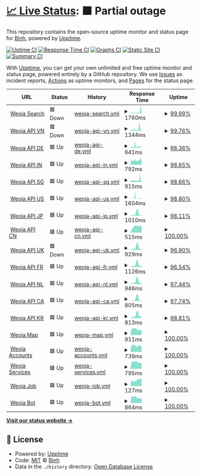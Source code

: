 # [📈 Live Status](https://status.weoja.dev): <!--live status--> **🟧 Partial outage**

This repository contains the open-source uptime monitor and status page for [Binh](ntbinh.me), powered by [Upptime](https://github.com/upptime/upptime).

[![Uptime CI](https://github.com/iBinh/weoja-status/workflows/Uptime%20CI/badge.svg)](https://github.com/iBinh/weoja-status/actions?query=workflow%3A%22Uptime+CI%22)
[![Response Time CI](https://github.com/iBinh/weoja-status/workflows/Response%20Time%20CI/badge.svg)](https://github.com/iBinh/weoja-status/actions?query=workflow%3A%22Response+Time+CI%22)
[![Graphs CI](https://github.com/iBinh/weoja-status/workflows/Graphs%20CI/badge.svg)](https://github.com/iBinh/weoja-status/actions?query=workflow%3A%22Graphs+CI%22)
[![Static Site CI](https://github.com/iBinh/weoja-status/workflows/Static%20Site%20CI/badge.svg)](https://github.com/iBinh/weoja-status/actions?query=workflow%3A%22Static+Site+CI%22)
[![Summary CI](https://github.com/iBinh/weoja-status/workflows/Summary%20CI/badge.svg)](https://github.com/iBinh/weoja-status/actions?query=workflow%3A%22Summary+CI%22)

With [Upptime](https://upptime.js.org), you can get your own unlimited and free uptime monitor and status page, powered entirely by a GitHub repository. We use [Issues](https://github.com/iBinh/weoja-status/issues) as incident reports, [Actions](https://github.com/iBinh/weoja-status/actions) as uptime monitors, and [Pages](https://status.weoja.dev) for the status page.

<!--start: status pages-->
<!-- This summary is generated by Upptime (https://github.com/upptime/upptime) -->
<!-- Do not edit this manually, your changes will be overwritten -->
<!-- prettier-ignore -->
| URL | Status | History | Response Time | Uptime |
| --- | ------ | ------- | ------------- | ------ |
| <img alt="" src="https://icons.duckduckgo.com/ip3/weoja.com.ico" height="13"> [Weoja Search](https://weoja.com) | 🟥 Down | [weoja-search.yml](https://github.com/Weoja/weoja-status/commits/HEAD/history/weoja-search.yml) | <details><summary><img alt="Response time graph" src="./graphs/weoja-search/response-time-week.png" height="20"> 1760ms</summary><br><a href="https://status.weoja.dev/history/weoja-search"><img alt="Response time 1917" src="https://img.shields.io/endpoint?url=https%3A%2F%2Fraw.githubusercontent.com%2FWeoja%2Fweoja-status%2FHEAD%2Fapi%2Fweoja-search%2Fresponse-time.json"></a><br><a href="https://status.weoja.dev/history/weoja-search"><img alt="24-hour response time 1056" src="https://img.shields.io/endpoint?url=https%3A%2F%2Fraw.githubusercontent.com%2FWeoja%2Fweoja-status%2FHEAD%2Fapi%2Fweoja-search%2Fresponse-time-day.json"></a><br><a href="https://status.weoja.dev/history/weoja-search"><img alt="7-day response time 1760" src="https://img.shields.io/endpoint?url=https%3A%2F%2Fraw.githubusercontent.com%2FWeoja%2Fweoja-status%2FHEAD%2Fapi%2Fweoja-search%2Fresponse-time-week.json"></a><br><a href="https://status.weoja.dev/history/weoja-search"><img alt="30-day response time 1911" src="https://img.shields.io/endpoint?url=https%3A%2F%2Fraw.githubusercontent.com%2FWeoja%2Fweoja-status%2FHEAD%2Fapi%2Fweoja-search%2Fresponse-time-month.json"></a><br><a href="https://status.weoja.dev/history/weoja-search"><img alt="1-year response time 1917" src="https://img.shields.io/endpoint?url=https%3A%2F%2Fraw.githubusercontent.com%2FWeoja%2Fweoja-status%2FHEAD%2Fapi%2Fweoja-search%2Fresponse-time-year.json"></a></details> | <details><summary><a href="https://status.weoja.dev/history/weoja-search">99.99%</a></summary><a href="https://status.weoja.dev/history/weoja-search"><img alt="All-time uptime 99.93%" src="https://img.shields.io/endpoint?url=https%3A%2F%2Fraw.githubusercontent.com%2FWeoja%2Fweoja-status%2FHEAD%2Fapi%2Fweoja-search%2Fuptime.json"></a><br><a href="https://status.weoja.dev/history/weoja-search"><img alt="24-hour uptime 99.93%" src="https://img.shields.io/endpoint?url=https%3A%2F%2Fraw.githubusercontent.com%2FWeoja%2Fweoja-status%2FHEAD%2Fapi%2Fweoja-search%2Fuptime-day.json"></a><br><a href="https://status.weoja.dev/history/weoja-search"><img alt="7-day uptime 99.99%" src="https://img.shields.io/endpoint?url=https%3A%2F%2Fraw.githubusercontent.com%2FWeoja%2Fweoja-status%2FHEAD%2Fapi%2Fweoja-search%2Fuptime-week.json"></a><br><a href="https://status.weoja.dev/history/weoja-search"><img alt="30-day uptime 100.00%" src="https://img.shields.io/endpoint?url=https%3A%2F%2Fraw.githubusercontent.com%2FWeoja%2Fweoja-status%2FHEAD%2Fapi%2Fweoja-search%2Fuptime-month.json"></a><br><a href="https://status.weoja.dev/history/weoja-search"><img alt="1-year uptime 99.93%" src="https://img.shields.io/endpoint?url=https%3A%2F%2Fraw.githubusercontent.com%2FWeoja%2Fweoja-status%2FHEAD%2Fapi%2Fweoja-search%2Fuptime-year.json"></a></details>
| <img alt="" src="https://icons.duckduckgo.com/ip3/api.weoja.com.ico" height="13"> [Weoja API VN](https://api.weoja.com/v1/health) | 🟥 Down | [weoja-api-vn.yml](https://github.com/Weoja/weoja-status/commits/HEAD/history/weoja-api-vn.yml) | <details><summary><img alt="Response time graph" src="./graphs/weoja-api-vn/response-time-week.png" height="20"> 1344ms</summary><br><a href="https://status.weoja.dev/history/weoja-api-vn"><img alt="Response time 978" src="https://img.shields.io/endpoint?url=https%3A%2F%2Fraw.githubusercontent.com%2FWeoja%2Fweoja-status%2FHEAD%2Fapi%2Fweoja-api-vn%2Fresponse-time.json"></a><br><a href="https://status.weoja.dev/history/weoja-api-vn"><img alt="24-hour response time 782" src="https://img.shields.io/endpoint?url=https%3A%2F%2Fraw.githubusercontent.com%2FWeoja%2Fweoja-status%2FHEAD%2Fapi%2Fweoja-api-vn%2Fresponse-time-day.json"></a><br><a href="https://status.weoja.dev/history/weoja-api-vn"><img alt="7-day response time 1344" src="https://img.shields.io/endpoint?url=https%3A%2F%2Fraw.githubusercontent.com%2FWeoja%2Fweoja-status%2FHEAD%2Fapi%2Fweoja-api-vn%2Fresponse-time-week.json"></a><br><a href="https://status.weoja.dev/history/weoja-api-vn"><img alt="30-day response time 1110" src="https://img.shields.io/endpoint?url=https%3A%2F%2Fraw.githubusercontent.com%2FWeoja%2Fweoja-status%2FHEAD%2Fapi%2Fweoja-api-vn%2Fresponse-time-month.json"></a><br><a href="https://status.weoja.dev/history/weoja-api-vn"><img alt="1-year response time 978" src="https://img.shields.io/endpoint?url=https%3A%2F%2Fraw.githubusercontent.com%2FWeoja%2Fweoja-status%2FHEAD%2Fapi%2Fweoja-api-vn%2Fresponse-time-year.json"></a></details> | <details><summary><a href="https://status.weoja.dev/history/weoja-api-vn">99.76%</a></summary><a href="https://status.weoja.dev/history/weoja-api-vn"><img alt="All-time uptime 99.91%" src="https://img.shields.io/endpoint?url=https%3A%2F%2Fraw.githubusercontent.com%2FWeoja%2Fweoja-status%2FHEAD%2Fapi%2Fweoja-api-vn%2Fuptime.json"></a><br><a href="https://status.weoja.dev/history/weoja-api-vn"><img alt="24-hour uptime 99.97%" src="https://img.shields.io/endpoint?url=https%3A%2F%2Fraw.githubusercontent.com%2FWeoja%2Fweoja-status%2FHEAD%2Fapi%2Fweoja-api-vn%2Fuptime-day.json"></a><br><a href="https://status.weoja.dev/history/weoja-api-vn"><img alt="7-day uptime 99.76%" src="https://img.shields.io/endpoint?url=https%3A%2F%2Fraw.githubusercontent.com%2FWeoja%2Fweoja-status%2FHEAD%2Fapi%2Fweoja-api-vn%2Fuptime-week.json"></a><br><a href="https://status.weoja.dev/history/weoja-api-vn"><img alt="30-day uptime 99.95%" src="https://img.shields.io/endpoint?url=https%3A%2F%2Fraw.githubusercontent.com%2FWeoja%2Fweoja-status%2FHEAD%2Fapi%2Fweoja-api-vn%2Fuptime-month.json"></a><br><a href="https://status.weoja.dev/history/weoja-api-vn"><img alt="1-year uptime 99.91%" src="https://img.shields.io/endpoint?url=https%3A%2F%2Fraw.githubusercontent.com%2FWeoja%2Fweoja-status%2FHEAD%2Fapi%2Fweoja-api-vn%2Fuptime-year.json"></a></details>
| <img alt="" src="https://icons.duckduckgo.com/ip3/api-de.weoja.com.ico" height="13"> [Weoja API DE](https://api-de.weoja.com/v1/health) | 🟩 Up | [weoja-api-de.yml](https://github.com/Weoja/weoja-status/commits/HEAD/history/weoja-api-de.yml) | <details><summary><img alt="Response time graph" src="./graphs/weoja-api-de/response-time-week.png" height="20"> 641ms</summary><br><a href="https://status.weoja.dev/history/weoja-api-de"><img alt="Response time 630" src="https://img.shields.io/endpoint?url=https%3A%2F%2Fraw.githubusercontent.com%2FWeoja%2Fweoja-status%2FHEAD%2Fapi%2Fweoja-api-de%2Fresponse-time.json"></a><br><a href="https://status.weoja.dev/history/weoja-api-de"><img alt="24-hour response time 539" src="https://img.shields.io/endpoint?url=https%3A%2F%2Fraw.githubusercontent.com%2FWeoja%2Fweoja-status%2FHEAD%2Fapi%2Fweoja-api-de%2Fresponse-time-day.json"></a><br><a href="https://status.weoja.dev/history/weoja-api-de"><img alt="7-day response time 641" src="https://img.shields.io/endpoint?url=https%3A%2F%2Fraw.githubusercontent.com%2FWeoja%2Fweoja-status%2FHEAD%2Fapi%2Fweoja-api-de%2Fresponse-time-week.json"></a><br><a href="https://status.weoja.dev/history/weoja-api-de"><img alt="30-day response time 476" src="https://img.shields.io/endpoint?url=https%3A%2F%2Fraw.githubusercontent.com%2FWeoja%2Fweoja-status%2FHEAD%2Fapi%2Fweoja-api-de%2Fresponse-time-month.json"></a><br><a href="https://status.weoja.dev/history/weoja-api-de"><img alt="1-year response time 630" src="https://img.shields.io/endpoint?url=https%3A%2F%2Fraw.githubusercontent.com%2FWeoja%2Fweoja-status%2FHEAD%2Fapi%2Fweoja-api-de%2Fresponse-time-year.json"></a></details> | <details><summary><a href="https://status.weoja.dev/history/weoja-api-de">98.36%</a></summary><a href="https://status.weoja.dev/history/weoja-api-de"><img alt="All-time uptime 99.71%" src="https://img.shields.io/endpoint?url=https%3A%2F%2Fraw.githubusercontent.com%2FWeoja%2Fweoja-status%2FHEAD%2Fapi%2Fweoja-api-de%2Fuptime.json"></a><br><a href="https://status.weoja.dev/history/weoja-api-de"><img alt="24-hour uptime 98.65%" src="https://img.shields.io/endpoint?url=https%3A%2F%2Fraw.githubusercontent.com%2FWeoja%2Fweoja-status%2FHEAD%2Fapi%2Fweoja-api-de%2Fuptime-day.json"></a><br><a href="https://status.weoja.dev/history/weoja-api-de"><img alt="7-day uptime 98.36%" src="https://img.shields.io/endpoint?url=https%3A%2F%2Fraw.githubusercontent.com%2FWeoja%2Fweoja-status%2FHEAD%2Fapi%2Fweoja-api-de%2Fuptime-week.json"></a><br><a href="https://status.weoja.dev/history/weoja-api-de"><img alt="30-day uptime 99.59%" src="https://img.shields.io/endpoint?url=https%3A%2F%2Fraw.githubusercontent.com%2FWeoja%2Fweoja-status%2FHEAD%2Fapi%2Fweoja-api-de%2Fuptime-month.json"></a><br><a href="https://status.weoja.dev/history/weoja-api-de"><img alt="1-year uptime 99.71%" src="https://img.shields.io/endpoint?url=https%3A%2F%2Fraw.githubusercontent.com%2FWeoja%2Fweoja-status%2FHEAD%2Fapi%2Fweoja-api-de%2Fuptime-year.json"></a></details>
| <img alt="" src="https://icons.duckduckgo.com/ip3/api-in.weoja.com.ico" height="13"> [Weoja API IN](https://api-in.weoja.com/v1/health) | 🟩 Up | [weoja-api-in.yml](https://github.com/Weoja/weoja-status/commits/HEAD/history/weoja-api-in.yml) | <details><summary><img alt="Response time graph" src="./graphs/weoja-api-in/response-time-week.png" height="20"> 792ms</summary><br><a href="https://status.weoja.dev/history/weoja-api-in"><img alt="Response time 960" src="https://img.shields.io/endpoint?url=https%3A%2F%2Fraw.githubusercontent.com%2FWeoja%2Fweoja-status%2FHEAD%2Fapi%2Fweoja-api-in%2Fresponse-time.json"></a><br><a href="https://status.weoja.dev/history/weoja-api-in"><img alt="24-hour response time 793" src="https://img.shields.io/endpoint?url=https%3A%2F%2Fraw.githubusercontent.com%2FWeoja%2Fweoja-status%2FHEAD%2Fapi%2Fweoja-api-in%2Fresponse-time-day.json"></a><br><a href="https://status.weoja.dev/history/weoja-api-in"><img alt="7-day response time 792" src="https://img.shields.io/endpoint?url=https%3A%2F%2Fraw.githubusercontent.com%2FWeoja%2Fweoja-status%2FHEAD%2Fapi%2Fweoja-api-in%2Fresponse-time-week.json"></a><br><a href="https://status.weoja.dev/history/weoja-api-in"><img alt="30-day response time 754" src="https://img.shields.io/endpoint?url=https%3A%2F%2Fraw.githubusercontent.com%2FWeoja%2Fweoja-status%2FHEAD%2Fapi%2Fweoja-api-in%2Fresponse-time-month.json"></a><br><a href="https://status.weoja.dev/history/weoja-api-in"><img alt="1-year response time 960" src="https://img.shields.io/endpoint?url=https%3A%2F%2Fraw.githubusercontent.com%2FWeoja%2Fweoja-status%2FHEAD%2Fapi%2Fweoja-api-in%2Fresponse-time-year.json"></a></details> | <details><summary><a href="https://status.weoja.dev/history/weoja-api-in">98.65%</a></summary><a href="https://status.weoja.dev/history/weoja-api-in"><img alt="All-time uptime 99.76%" src="https://img.shields.io/endpoint?url=https%3A%2F%2Fraw.githubusercontent.com%2FWeoja%2Fweoja-status%2FHEAD%2Fapi%2Fweoja-api-in%2Fuptime.json"></a><br><a href="https://status.weoja.dev/history/weoja-api-in"><img alt="24-hour uptime 100.00%" src="https://img.shields.io/endpoint?url=https%3A%2F%2Fraw.githubusercontent.com%2FWeoja%2Fweoja-status%2FHEAD%2Fapi%2Fweoja-api-in%2Fuptime-day.json"></a><br><a href="https://status.weoja.dev/history/weoja-api-in"><img alt="7-day uptime 98.65%" src="https://img.shields.io/endpoint?url=https%3A%2F%2Fraw.githubusercontent.com%2FWeoja%2Fweoja-status%2FHEAD%2Fapi%2Fweoja-api-in%2Fuptime-week.json"></a><br><a href="https://status.weoja.dev/history/weoja-api-in"><img alt="30-day uptime 99.69%" src="https://img.shields.io/endpoint?url=https%3A%2F%2Fraw.githubusercontent.com%2FWeoja%2Fweoja-status%2FHEAD%2Fapi%2Fweoja-api-in%2Fuptime-month.json"></a><br><a href="https://status.weoja.dev/history/weoja-api-in"><img alt="1-year uptime 99.76%" src="https://img.shields.io/endpoint?url=https%3A%2F%2Fraw.githubusercontent.com%2FWeoja%2Fweoja-status%2FHEAD%2Fapi%2Fweoja-api-in%2Fuptime-year.json"></a></details>
| <img alt="" src="https://icons.duckduckgo.com/ip3/api-sg.weoja.com.ico" height="13"> [Weoja API SG](https://api-sg.weoja.com/v1/health) | 🟩 Up | [weoja-api-sg.yml](https://github.com/Weoja/weoja-status/commits/HEAD/history/weoja-api-sg.yml) | <details><summary><img alt="Response time graph" src="./graphs/weoja-api-sg/response-time-week.png" height="20"> 915ms</summary><br><a href="https://status.weoja.dev/history/weoja-api-sg"><img alt="Response time 940" src="https://img.shields.io/endpoint?url=https%3A%2F%2Fraw.githubusercontent.com%2FWeoja%2Fweoja-status%2FHEAD%2Fapi%2Fweoja-api-sg%2Fresponse-time.json"></a><br><a href="https://status.weoja.dev/history/weoja-api-sg"><img alt="24-hour response time 548" src="https://img.shields.io/endpoint?url=https%3A%2F%2Fraw.githubusercontent.com%2FWeoja%2Fweoja-status%2FHEAD%2Fapi%2Fweoja-api-sg%2Fresponse-time-day.json"></a><br><a href="https://status.weoja.dev/history/weoja-api-sg"><img alt="7-day response time 915" src="https://img.shields.io/endpoint?url=https%3A%2F%2Fraw.githubusercontent.com%2FWeoja%2Fweoja-status%2FHEAD%2Fapi%2Fweoja-api-sg%2Fresponse-time-week.json"></a><br><a href="https://status.weoja.dev/history/weoja-api-sg"><img alt="30-day response time 759" src="https://img.shields.io/endpoint?url=https%3A%2F%2Fraw.githubusercontent.com%2FWeoja%2Fweoja-status%2FHEAD%2Fapi%2Fweoja-api-sg%2Fresponse-time-month.json"></a><br><a href="https://status.weoja.dev/history/weoja-api-sg"><img alt="1-year response time 940" src="https://img.shields.io/endpoint?url=https%3A%2F%2Fraw.githubusercontent.com%2FWeoja%2Fweoja-status%2FHEAD%2Fapi%2Fweoja-api-sg%2Fresponse-time-year.json"></a></details> | <details><summary><a href="https://status.weoja.dev/history/weoja-api-sg">98.66%</a></summary><a href="https://status.weoja.dev/history/weoja-api-sg"><img alt="All-time uptime 99.73%" src="https://img.shields.io/endpoint?url=https%3A%2F%2Fraw.githubusercontent.com%2FWeoja%2Fweoja-status%2FHEAD%2Fapi%2Fweoja-api-sg%2Fuptime.json"></a><br><a href="https://status.weoja.dev/history/weoja-api-sg"><img alt="24-hour uptime 100.00%" src="https://img.shields.io/endpoint?url=https%3A%2F%2Fraw.githubusercontent.com%2FWeoja%2Fweoja-status%2FHEAD%2Fapi%2Fweoja-api-sg%2Fuptime-day.json"></a><br><a href="https://status.weoja.dev/history/weoja-api-sg"><img alt="7-day uptime 98.66%" src="https://img.shields.io/endpoint?url=https%3A%2F%2Fraw.githubusercontent.com%2FWeoja%2Fweoja-status%2FHEAD%2Fapi%2Fweoja-api-sg%2Fuptime-week.json"></a><br><a href="https://status.weoja.dev/history/weoja-api-sg"><img alt="30-day uptime 99.69%" src="https://img.shields.io/endpoint?url=https%3A%2F%2Fraw.githubusercontent.com%2FWeoja%2Fweoja-status%2FHEAD%2Fapi%2Fweoja-api-sg%2Fuptime-month.json"></a><br><a href="https://status.weoja.dev/history/weoja-api-sg"><img alt="1-year uptime 99.73%" src="https://img.shields.io/endpoint?url=https%3A%2F%2Fraw.githubusercontent.com%2FWeoja%2Fweoja-status%2FHEAD%2Fapi%2Fweoja-api-sg%2Fuptime-year.json"></a></details>
| <img alt="" src="https://icons.duckduckgo.com/ip3/api-us.weoja.com.ico" height="13"> [Weoja API US](https://api-us.weoja.com/v1/health) | 🟩 Up | [weoja-api-us.yml](https://github.com/Weoja/weoja-status/commits/HEAD/history/weoja-api-us.yml) | <details><summary><img alt="Response time graph" src="./graphs/weoja-api-us/response-time-week.png" height="20"> 1604ms</summary><br><a href="https://status.weoja.dev/history/weoja-api-us"><img alt="Response time 418" src="https://img.shields.io/endpoint?url=https%3A%2F%2Fraw.githubusercontent.com%2FWeoja%2Fweoja-status%2FHEAD%2Fapi%2Fweoja-api-us%2Fresponse-time.json"></a><br><a href="https://status.weoja.dev/history/weoja-api-us"><img alt="24-hour response time 249" src="https://img.shields.io/endpoint?url=https%3A%2F%2Fraw.githubusercontent.com%2FWeoja%2Fweoja-status%2FHEAD%2Fapi%2Fweoja-api-us%2Fresponse-time-day.json"></a><br><a href="https://status.weoja.dev/history/weoja-api-us"><img alt="7-day response time 1604" src="https://img.shields.io/endpoint?url=https%3A%2F%2Fraw.githubusercontent.com%2FWeoja%2Fweoja-status%2FHEAD%2Fapi%2Fweoja-api-us%2Fresponse-time-week.json"></a><br><a href="https://status.weoja.dev/history/weoja-api-us"><img alt="30-day response time 624" src="https://img.shields.io/endpoint?url=https%3A%2F%2Fraw.githubusercontent.com%2FWeoja%2Fweoja-status%2FHEAD%2Fapi%2Fweoja-api-us%2Fresponse-time-month.json"></a><br><a href="https://status.weoja.dev/history/weoja-api-us"><img alt="1-year response time 418" src="https://img.shields.io/endpoint?url=https%3A%2F%2Fraw.githubusercontent.com%2FWeoja%2Fweoja-status%2FHEAD%2Fapi%2Fweoja-api-us%2Fresponse-time-year.json"></a></details> | <details><summary><a href="https://status.weoja.dev/history/weoja-api-us">98.80%</a></summary><a href="https://status.weoja.dev/history/weoja-api-us"><img alt="All-time uptime 98.96%" src="https://img.shields.io/endpoint?url=https%3A%2F%2Fraw.githubusercontent.com%2FWeoja%2Fweoja-status%2FHEAD%2Fapi%2Fweoja-api-us%2Fuptime.json"></a><br><a href="https://status.weoja.dev/history/weoja-api-us"><img alt="24-hour uptime 100.00%" src="https://img.shields.io/endpoint?url=https%3A%2F%2Fraw.githubusercontent.com%2FWeoja%2Fweoja-status%2FHEAD%2Fapi%2Fweoja-api-us%2Fuptime-day.json"></a><br><a href="https://status.weoja.dev/history/weoja-api-us"><img alt="7-day uptime 98.80%" src="https://img.shields.io/endpoint?url=https%3A%2F%2Fraw.githubusercontent.com%2FWeoja%2Fweoja-status%2FHEAD%2Fapi%2Fweoja-api-us%2Fuptime-week.json"></a><br><a href="https://status.weoja.dev/history/weoja-api-us"><img alt="30-day uptime 98.04%" src="https://img.shields.io/endpoint?url=https%3A%2F%2Fraw.githubusercontent.com%2FWeoja%2Fweoja-status%2FHEAD%2Fapi%2Fweoja-api-us%2Fuptime-month.json"></a><br><a href="https://status.weoja.dev/history/weoja-api-us"><img alt="1-year uptime 98.96%" src="https://img.shields.io/endpoint?url=https%3A%2F%2Fraw.githubusercontent.com%2FWeoja%2Fweoja-status%2FHEAD%2Fapi%2Fweoja-api-us%2Fuptime-year.json"></a></details>
| <img alt="" src="https://icons.duckduckgo.com/ip3/api-jp.weoja.com.ico" height="13"> [Weoja API JP](https://api-jp.weoja.com/v1/health) | 🟩 Up | [weoja-api-jp.yml](https://github.com/Weoja/weoja-status/commits/HEAD/history/weoja-api-jp.yml) | <details><summary><img alt="Response time graph" src="./graphs/weoja-api-jp/response-time-week.png" height="20"> 1010ms</summary><br><a href="https://status.weoja.dev/history/weoja-api-jp"><img alt="Response time 1010" src="https://img.shields.io/endpoint?url=https%3A%2F%2Fraw.githubusercontent.com%2FWeoja%2Fweoja-status%2FHEAD%2Fapi%2Fweoja-api-jp%2Fresponse-time.json"></a><br><a href="https://status.weoja.dev/history/weoja-api-jp"><img alt="24-hour response time 344" src="https://img.shields.io/endpoint?url=https%3A%2F%2Fraw.githubusercontent.com%2FWeoja%2Fweoja-status%2FHEAD%2Fapi%2Fweoja-api-jp%2Fresponse-time-day.json"></a><br><a href="https://status.weoja.dev/history/weoja-api-jp"><img alt="7-day response time 1010" src="https://img.shields.io/endpoint?url=https%3A%2F%2Fraw.githubusercontent.com%2FWeoja%2Fweoja-status%2FHEAD%2Fapi%2Fweoja-api-jp%2Fresponse-time-week.json"></a><br><a href="https://status.weoja.dev/history/weoja-api-jp"><img alt="30-day response time 1010" src="https://img.shields.io/endpoint?url=https%3A%2F%2Fraw.githubusercontent.com%2FWeoja%2Fweoja-status%2FHEAD%2Fapi%2Fweoja-api-jp%2Fresponse-time-month.json"></a><br><a href="https://status.weoja.dev/history/weoja-api-jp"><img alt="1-year response time 1010" src="https://img.shields.io/endpoint?url=https%3A%2F%2Fraw.githubusercontent.com%2FWeoja%2Fweoja-status%2FHEAD%2Fapi%2Fweoja-api-jp%2Fresponse-time-year.json"></a></details> | <details><summary><a href="https://status.weoja.dev/history/weoja-api-jp">98.11%</a></summary><a href="https://status.weoja.dev/history/weoja-api-jp"><img alt="All-time uptime 98.11%" src="https://img.shields.io/endpoint?url=https%3A%2F%2Fraw.githubusercontent.com%2FWeoja%2Fweoja-status%2FHEAD%2Fapi%2Fweoja-api-jp%2Fuptime.json"></a><br><a href="https://status.weoja.dev/history/weoja-api-jp"><img alt="24-hour uptime 100.00%" src="https://img.shields.io/endpoint?url=https%3A%2F%2Fraw.githubusercontent.com%2FWeoja%2Fweoja-status%2FHEAD%2Fapi%2Fweoja-api-jp%2Fuptime-day.json"></a><br><a href="https://status.weoja.dev/history/weoja-api-jp"><img alt="7-day uptime 98.11%" src="https://img.shields.io/endpoint?url=https%3A%2F%2Fraw.githubusercontent.com%2FWeoja%2Fweoja-status%2FHEAD%2Fapi%2Fweoja-api-jp%2Fuptime-week.json"></a><br><a href="https://status.weoja.dev/history/weoja-api-jp"><img alt="30-day uptime 98.11%" src="https://img.shields.io/endpoint?url=https%3A%2F%2Fraw.githubusercontent.com%2FWeoja%2Fweoja-status%2FHEAD%2Fapi%2Fweoja-api-jp%2Fuptime-month.json"></a><br><a href="https://status.weoja.dev/history/weoja-api-jp"><img alt="1-year uptime 98.11%" src="https://img.shields.io/endpoint?url=https%3A%2F%2Fraw.githubusercontent.com%2FWeoja%2Fweoja-status%2FHEAD%2Fapi%2Fweoja-api-jp%2Fuptime-year.json"></a></details>
| <img alt="" src="https://icons.duckduckgo.com/ip3/api-cn.weoja.com.ico" height="13"> [Weoja API CN](https://api-cn.weoja.com/v1/health) | 🟩 Up | [weoja-api-cn.yml](https://github.com/Weoja/weoja-status/commits/HEAD/history/weoja-api-cn.yml) | <details><summary><img alt="Response time graph" src="./graphs/weoja-api-cn/response-time-week.png" height="20"> 515ms</summary><br><a href="https://status.weoja.dev/history/weoja-api-cn"><img alt="Response time 515" src="https://img.shields.io/endpoint?url=https%3A%2F%2Fraw.githubusercontent.com%2FWeoja%2Fweoja-status%2FHEAD%2Fapi%2Fweoja-api-cn%2Fresponse-time.json"></a><br><a href="https://status.weoja.dev/history/weoja-api-cn"><img alt="24-hour response time 517" src="https://img.shields.io/endpoint?url=https%3A%2F%2Fraw.githubusercontent.com%2FWeoja%2Fweoja-status%2FHEAD%2Fapi%2Fweoja-api-cn%2Fresponse-time-day.json"></a><br><a href="https://status.weoja.dev/history/weoja-api-cn"><img alt="7-day response time 515" src="https://img.shields.io/endpoint?url=https%3A%2F%2Fraw.githubusercontent.com%2FWeoja%2Fweoja-status%2FHEAD%2Fapi%2Fweoja-api-cn%2Fresponse-time-week.json"></a><br><a href="https://status.weoja.dev/history/weoja-api-cn"><img alt="30-day response time 515" src="https://img.shields.io/endpoint?url=https%3A%2F%2Fraw.githubusercontent.com%2FWeoja%2Fweoja-status%2FHEAD%2Fapi%2Fweoja-api-cn%2Fresponse-time-month.json"></a><br><a href="https://status.weoja.dev/history/weoja-api-cn"><img alt="1-year response time 515" src="https://img.shields.io/endpoint?url=https%3A%2F%2Fraw.githubusercontent.com%2FWeoja%2Fweoja-status%2FHEAD%2Fapi%2Fweoja-api-cn%2Fresponse-time-year.json"></a></details> | <details><summary><a href="https://status.weoja.dev/history/weoja-api-cn">100.00%</a></summary><a href="https://status.weoja.dev/history/weoja-api-cn"><img alt="All-time uptime 100.00%" src="https://img.shields.io/endpoint?url=https%3A%2F%2Fraw.githubusercontent.com%2FWeoja%2Fweoja-status%2FHEAD%2Fapi%2Fweoja-api-cn%2Fuptime.json"></a><br><a href="https://status.weoja.dev/history/weoja-api-cn"><img alt="24-hour uptime 100.00%" src="https://img.shields.io/endpoint?url=https%3A%2F%2Fraw.githubusercontent.com%2FWeoja%2Fweoja-status%2FHEAD%2Fapi%2Fweoja-api-cn%2Fuptime-day.json"></a><br><a href="https://status.weoja.dev/history/weoja-api-cn"><img alt="7-day uptime 100.00%" src="https://img.shields.io/endpoint?url=https%3A%2F%2Fraw.githubusercontent.com%2FWeoja%2Fweoja-status%2FHEAD%2Fapi%2Fweoja-api-cn%2Fuptime-week.json"></a><br><a href="https://status.weoja.dev/history/weoja-api-cn"><img alt="30-day uptime 100.00%" src="https://img.shields.io/endpoint?url=https%3A%2F%2Fraw.githubusercontent.com%2FWeoja%2Fweoja-status%2FHEAD%2Fapi%2Fweoja-api-cn%2Fuptime-month.json"></a><br><a href="https://status.weoja.dev/history/weoja-api-cn"><img alt="1-year uptime 100.00%" src="https://img.shields.io/endpoint?url=https%3A%2F%2Fraw.githubusercontent.com%2FWeoja%2Fweoja-status%2FHEAD%2Fapi%2Fweoja-api-cn%2Fuptime-year.json"></a></details>
| <img alt="" src="https://icons.duckduckgo.com/ip3/api-uk.weoja.com.ico" height="13"> [Weoja API UK](https://api-uk.weoja.com/v1/health) | 🟥 Down | [weoja-api-uk.yml](https://github.com/Weoja/weoja-status/commits/HEAD/history/weoja-api-uk.yml) | <details><summary><img alt="Response time graph" src="./graphs/weoja-api-uk/response-time-week.png" height="20"> 929ms</summary><br><a href="https://status.weoja.dev/history/weoja-api-uk"><img alt="Response time 929" src="https://img.shields.io/endpoint?url=https%3A%2F%2Fraw.githubusercontent.com%2FWeoja%2Fweoja-status%2FHEAD%2Fapi%2Fweoja-api-uk%2Fresponse-time.json"></a><br><a href="https://status.weoja.dev/history/weoja-api-uk"><img alt="24-hour response time 442" src="https://img.shields.io/endpoint?url=https%3A%2F%2Fraw.githubusercontent.com%2FWeoja%2Fweoja-status%2FHEAD%2Fapi%2Fweoja-api-uk%2Fresponse-time-day.json"></a><br><a href="https://status.weoja.dev/history/weoja-api-uk"><img alt="7-day response time 929" src="https://img.shields.io/endpoint?url=https%3A%2F%2Fraw.githubusercontent.com%2FWeoja%2Fweoja-status%2FHEAD%2Fapi%2Fweoja-api-uk%2Fresponse-time-week.json"></a><br><a href="https://status.weoja.dev/history/weoja-api-uk"><img alt="30-day response time 929" src="https://img.shields.io/endpoint?url=https%3A%2F%2Fraw.githubusercontent.com%2FWeoja%2Fweoja-status%2FHEAD%2Fapi%2Fweoja-api-uk%2Fresponse-time-month.json"></a><br><a href="https://status.weoja.dev/history/weoja-api-uk"><img alt="1-year response time 929" src="https://img.shields.io/endpoint?url=https%3A%2F%2Fraw.githubusercontent.com%2FWeoja%2Fweoja-status%2FHEAD%2Fapi%2Fweoja-api-uk%2Fresponse-time-year.json"></a></details> | <details><summary><a href="https://status.weoja.dev/history/weoja-api-uk">96.90%</a></summary><a href="https://status.weoja.dev/history/weoja-api-uk"><img alt="All-time uptime 96.90%" src="https://img.shields.io/endpoint?url=https%3A%2F%2Fraw.githubusercontent.com%2FWeoja%2Fweoja-status%2FHEAD%2Fapi%2Fweoja-api-uk%2Fuptime.json"></a><br><a href="https://status.weoja.dev/history/weoja-api-uk"><img alt="24-hour uptime 97.62%" src="https://img.shields.io/endpoint?url=https%3A%2F%2Fraw.githubusercontent.com%2FWeoja%2Fweoja-status%2FHEAD%2Fapi%2Fweoja-api-uk%2Fuptime-day.json"></a><br><a href="https://status.weoja.dev/history/weoja-api-uk"><img alt="7-day uptime 96.90%" src="https://img.shields.io/endpoint?url=https%3A%2F%2Fraw.githubusercontent.com%2FWeoja%2Fweoja-status%2FHEAD%2Fapi%2Fweoja-api-uk%2Fuptime-week.json"></a><br><a href="https://status.weoja.dev/history/weoja-api-uk"><img alt="30-day uptime 96.90%" src="https://img.shields.io/endpoint?url=https%3A%2F%2Fraw.githubusercontent.com%2FWeoja%2Fweoja-status%2FHEAD%2Fapi%2Fweoja-api-uk%2Fuptime-month.json"></a><br><a href="https://status.weoja.dev/history/weoja-api-uk"><img alt="1-year uptime 96.90%" src="https://img.shields.io/endpoint?url=https%3A%2F%2Fraw.githubusercontent.com%2FWeoja%2Fweoja-status%2FHEAD%2Fapi%2Fweoja-api-uk%2Fuptime-year.json"></a></details>
| <img alt="" src="https://icons.duckduckgo.com/ip3/api-fr.weoja.com.ico" height="13"> [Weoja API FR](https://api-fr.weoja.com/v1/health) | 🟩 Up | [weoja-api-fr.yml](https://github.com/Weoja/weoja-status/commits/HEAD/history/weoja-api-fr.yml) | <details><summary><img alt="Response time graph" src="./graphs/weoja-api-fr/response-time-week.png" height="20"> 1126ms</summary><br><a href="https://status.weoja.dev/history/weoja-api-fr"><img alt="Response time 1126" src="https://img.shields.io/endpoint?url=https%3A%2F%2Fraw.githubusercontent.com%2FWeoja%2Fweoja-status%2FHEAD%2Fapi%2Fweoja-api-fr%2Fresponse-time.json"></a><br><a href="https://status.weoja.dev/history/weoja-api-fr"><img alt="24-hour response time 1014" src="https://img.shields.io/endpoint?url=https%3A%2F%2Fraw.githubusercontent.com%2FWeoja%2Fweoja-status%2FHEAD%2Fapi%2Fweoja-api-fr%2Fresponse-time-day.json"></a><br><a href="https://status.weoja.dev/history/weoja-api-fr"><img alt="7-day response time 1126" src="https://img.shields.io/endpoint?url=https%3A%2F%2Fraw.githubusercontent.com%2FWeoja%2Fweoja-status%2FHEAD%2Fapi%2Fweoja-api-fr%2Fresponse-time-week.json"></a><br><a href="https://status.weoja.dev/history/weoja-api-fr"><img alt="30-day response time 1126" src="https://img.shields.io/endpoint?url=https%3A%2F%2Fraw.githubusercontent.com%2FWeoja%2Fweoja-status%2FHEAD%2Fapi%2Fweoja-api-fr%2Fresponse-time-month.json"></a><br><a href="https://status.weoja.dev/history/weoja-api-fr"><img alt="1-year response time 1126" src="https://img.shields.io/endpoint?url=https%3A%2F%2Fraw.githubusercontent.com%2FWeoja%2Fweoja-status%2FHEAD%2Fapi%2Fweoja-api-fr%2Fresponse-time-year.json"></a></details> | <details><summary><a href="https://status.weoja.dev/history/weoja-api-fr">96.54%</a></summary><a href="https://status.weoja.dev/history/weoja-api-fr"><img alt="All-time uptime 96.54%" src="https://img.shields.io/endpoint?url=https%3A%2F%2Fraw.githubusercontent.com%2FWeoja%2Fweoja-status%2FHEAD%2Fapi%2Fweoja-api-fr%2Fuptime.json"></a><br><a href="https://status.weoja.dev/history/weoja-api-fr"><img alt="24-hour uptime 96.89%" src="https://img.shields.io/endpoint?url=https%3A%2F%2Fraw.githubusercontent.com%2FWeoja%2Fweoja-status%2FHEAD%2Fapi%2Fweoja-api-fr%2Fuptime-day.json"></a><br><a href="https://status.weoja.dev/history/weoja-api-fr"><img alt="7-day uptime 96.54%" src="https://img.shields.io/endpoint?url=https%3A%2F%2Fraw.githubusercontent.com%2FWeoja%2Fweoja-status%2FHEAD%2Fapi%2Fweoja-api-fr%2Fuptime-week.json"></a><br><a href="https://status.weoja.dev/history/weoja-api-fr"><img alt="30-day uptime 96.54%" src="https://img.shields.io/endpoint?url=https%3A%2F%2Fraw.githubusercontent.com%2FWeoja%2Fweoja-status%2FHEAD%2Fapi%2Fweoja-api-fr%2Fuptime-month.json"></a><br><a href="https://status.weoja.dev/history/weoja-api-fr"><img alt="1-year uptime 96.54%" src="https://img.shields.io/endpoint?url=https%3A%2F%2Fraw.githubusercontent.com%2FWeoja%2Fweoja-status%2FHEAD%2Fapi%2Fweoja-api-fr%2Fuptime-year.json"></a></details>
| <img alt="" src="https://icons.duckduckgo.com/ip3/api-nl.weoja.com.ico" height="13"> [Weoja API NL](https://api-nl.weoja.com/v1/health) | 🟩 Up | [weoja-api-nl.yml](https://github.com/Weoja/weoja-status/commits/HEAD/history/weoja-api-nl.yml) | <details><summary><img alt="Response time graph" src="./graphs/weoja-api-nl/response-time-week.png" height="20"> 946ms</summary><br><a href="https://status.weoja.dev/history/weoja-api-nl"><img alt="Response time 946" src="https://img.shields.io/endpoint?url=https%3A%2F%2Fraw.githubusercontent.com%2FWeoja%2Fweoja-status%2FHEAD%2Fapi%2Fweoja-api-nl%2Fresponse-time.json"></a><br><a href="https://status.weoja.dev/history/weoja-api-nl"><img alt="24-hour response time 464" src="https://img.shields.io/endpoint?url=https%3A%2F%2Fraw.githubusercontent.com%2FWeoja%2Fweoja-status%2FHEAD%2Fapi%2Fweoja-api-nl%2Fresponse-time-day.json"></a><br><a href="https://status.weoja.dev/history/weoja-api-nl"><img alt="7-day response time 946" src="https://img.shields.io/endpoint?url=https%3A%2F%2Fraw.githubusercontent.com%2FWeoja%2Fweoja-status%2FHEAD%2Fapi%2Fweoja-api-nl%2Fresponse-time-week.json"></a><br><a href="https://status.weoja.dev/history/weoja-api-nl"><img alt="30-day response time 946" src="https://img.shields.io/endpoint?url=https%3A%2F%2Fraw.githubusercontent.com%2FWeoja%2Fweoja-status%2FHEAD%2Fapi%2Fweoja-api-nl%2Fresponse-time-month.json"></a><br><a href="https://status.weoja.dev/history/weoja-api-nl"><img alt="1-year response time 946" src="https://img.shields.io/endpoint?url=https%3A%2F%2Fraw.githubusercontent.com%2FWeoja%2Fweoja-status%2FHEAD%2Fapi%2Fweoja-api-nl%2Fresponse-time-year.json"></a></details> | <details><summary><a href="https://status.weoja.dev/history/weoja-api-nl">97.44%</a></summary><a href="https://status.weoja.dev/history/weoja-api-nl"><img alt="All-time uptime 97.44%" src="https://img.shields.io/endpoint?url=https%3A%2F%2Fraw.githubusercontent.com%2FWeoja%2Fweoja-status%2FHEAD%2Fapi%2Fweoja-api-nl%2Fuptime.json"></a><br><a href="https://status.weoja.dev/history/weoja-api-nl"><img alt="24-hour uptime 98.65%" src="https://img.shields.io/endpoint?url=https%3A%2F%2Fraw.githubusercontent.com%2FWeoja%2Fweoja-status%2FHEAD%2Fapi%2Fweoja-api-nl%2Fuptime-day.json"></a><br><a href="https://status.weoja.dev/history/weoja-api-nl"><img alt="7-day uptime 97.44%" src="https://img.shields.io/endpoint?url=https%3A%2F%2Fraw.githubusercontent.com%2FWeoja%2Fweoja-status%2FHEAD%2Fapi%2Fweoja-api-nl%2Fuptime-week.json"></a><br><a href="https://status.weoja.dev/history/weoja-api-nl"><img alt="30-day uptime 97.44%" src="https://img.shields.io/endpoint?url=https%3A%2F%2Fraw.githubusercontent.com%2FWeoja%2Fweoja-status%2FHEAD%2Fapi%2Fweoja-api-nl%2Fuptime-month.json"></a><br><a href="https://status.weoja.dev/history/weoja-api-nl"><img alt="1-year uptime 97.44%" src="https://img.shields.io/endpoint?url=https%3A%2F%2Fraw.githubusercontent.com%2FWeoja%2Fweoja-status%2FHEAD%2Fapi%2Fweoja-api-nl%2Fuptime-year.json"></a></details>
| <img alt="" src="https://icons.duckduckgo.com/ip3/api-ca.weoja.com.ico" height="13"> [Weoja API CA](https://api-ca.weoja.com/v1/health) | 🟩 Up | [weoja-api-ca.yml](https://github.com/Weoja/weoja-status/commits/HEAD/history/weoja-api-ca.yml) | <details><summary><img alt="Response time graph" src="./graphs/weoja-api-ca/response-time-week.png" height="20"> 805ms</summary><br><a href="https://status.weoja.dev/history/weoja-api-ca"><img alt="Response time 805" src="https://img.shields.io/endpoint?url=https%3A%2F%2Fraw.githubusercontent.com%2FWeoja%2Fweoja-status%2FHEAD%2Fapi%2Fweoja-api-ca%2Fresponse-time.json"></a><br><a href="https://status.weoja.dev/history/weoja-api-ca"><img alt="24-hour response time 691" src="https://img.shields.io/endpoint?url=https%3A%2F%2Fraw.githubusercontent.com%2FWeoja%2Fweoja-status%2FHEAD%2Fapi%2Fweoja-api-ca%2Fresponse-time-day.json"></a><br><a href="https://status.weoja.dev/history/weoja-api-ca"><img alt="7-day response time 805" src="https://img.shields.io/endpoint?url=https%3A%2F%2Fraw.githubusercontent.com%2FWeoja%2Fweoja-status%2FHEAD%2Fapi%2Fweoja-api-ca%2Fresponse-time-week.json"></a><br><a href="https://status.weoja.dev/history/weoja-api-ca"><img alt="30-day response time 805" src="https://img.shields.io/endpoint?url=https%3A%2F%2Fraw.githubusercontent.com%2FWeoja%2Fweoja-status%2FHEAD%2Fapi%2Fweoja-api-ca%2Fresponse-time-month.json"></a><br><a href="https://status.weoja.dev/history/weoja-api-ca"><img alt="1-year response time 805" src="https://img.shields.io/endpoint?url=https%3A%2F%2Fraw.githubusercontent.com%2FWeoja%2Fweoja-status%2FHEAD%2Fapi%2Fweoja-api-ca%2Fresponse-time-year.json"></a></details> | <details><summary><a href="https://status.weoja.dev/history/weoja-api-ca">97.74%</a></summary><a href="https://status.weoja.dev/history/weoja-api-ca"><img alt="All-time uptime 97.74%" src="https://img.shields.io/endpoint?url=https%3A%2F%2Fraw.githubusercontent.com%2FWeoja%2Fweoja-status%2FHEAD%2Fapi%2Fweoja-api-ca%2Fuptime.json"></a><br><a href="https://status.weoja.dev/history/weoja-api-ca"><img alt="24-hour uptime 99.24%" src="https://img.shields.io/endpoint?url=https%3A%2F%2Fraw.githubusercontent.com%2FWeoja%2Fweoja-status%2FHEAD%2Fapi%2Fweoja-api-ca%2Fuptime-day.json"></a><br><a href="https://status.weoja.dev/history/weoja-api-ca"><img alt="7-day uptime 97.74%" src="https://img.shields.io/endpoint?url=https%3A%2F%2Fraw.githubusercontent.com%2FWeoja%2Fweoja-status%2FHEAD%2Fapi%2Fweoja-api-ca%2Fuptime-week.json"></a><br><a href="https://status.weoja.dev/history/weoja-api-ca"><img alt="30-day uptime 97.74%" src="https://img.shields.io/endpoint?url=https%3A%2F%2Fraw.githubusercontent.com%2FWeoja%2Fweoja-status%2FHEAD%2Fapi%2Fweoja-api-ca%2Fuptime-month.json"></a><br><a href="https://status.weoja.dev/history/weoja-api-ca"><img alt="1-year uptime 97.74%" src="https://img.shields.io/endpoint?url=https%3A%2F%2Fraw.githubusercontent.com%2FWeoja%2Fweoja-status%2FHEAD%2Fapi%2Fweoja-api-ca%2Fuptime-year.json"></a></details>
| <img alt="" src="https://icons.duckduckgo.com/ip3/api-kr.weoja.com.ico" height="13"> [Weoja API KR](https://api-kr.weoja.com/v1/health) | 🟩 Up | [weoja-api-kr.yml](https://github.com/Weoja/weoja-status/commits/HEAD/history/weoja-api-kr.yml) | <details><summary><img alt="Response time graph" src="./graphs/weoja-api-kr/response-time-week.png" height="20"> 813ms</summary><br><a href="https://status.weoja.dev/history/weoja-api-kr"><img alt="Response time 813" src="https://img.shields.io/endpoint?url=https%3A%2F%2Fraw.githubusercontent.com%2FWeoja%2Fweoja-status%2FHEAD%2Fapi%2Fweoja-api-kr%2Fresponse-time.json"></a><br><a href="https://status.weoja.dev/history/weoja-api-kr"><img alt="24-hour response time 489" src="https://img.shields.io/endpoint?url=https%3A%2F%2Fraw.githubusercontent.com%2FWeoja%2Fweoja-status%2FHEAD%2Fapi%2Fweoja-api-kr%2Fresponse-time-day.json"></a><br><a href="https://status.weoja.dev/history/weoja-api-kr"><img alt="7-day response time 813" src="https://img.shields.io/endpoint?url=https%3A%2F%2Fraw.githubusercontent.com%2FWeoja%2Fweoja-status%2FHEAD%2Fapi%2Fweoja-api-kr%2Fresponse-time-week.json"></a><br><a href="https://status.weoja.dev/history/weoja-api-kr"><img alt="30-day response time 813" src="https://img.shields.io/endpoint?url=https%3A%2F%2Fraw.githubusercontent.com%2FWeoja%2Fweoja-status%2FHEAD%2Fapi%2Fweoja-api-kr%2Fresponse-time-month.json"></a><br><a href="https://status.weoja.dev/history/weoja-api-kr"><img alt="1-year response time 813" src="https://img.shields.io/endpoint?url=https%3A%2F%2Fraw.githubusercontent.com%2FWeoja%2Fweoja-status%2FHEAD%2Fapi%2Fweoja-api-kr%2Fresponse-time-year.json"></a></details> | <details><summary><a href="https://status.weoja.dev/history/weoja-api-kr">98.81%</a></summary><a href="https://status.weoja.dev/history/weoja-api-kr"><img alt="All-time uptime 98.81%" src="https://img.shields.io/endpoint?url=https%3A%2F%2Fraw.githubusercontent.com%2FWeoja%2Fweoja-status%2FHEAD%2Fapi%2Fweoja-api-kr%2Fuptime.json"></a><br><a href="https://status.weoja.dev/history/weoja-api-kr"><img alt="24-hour uptime 97.65%" src="https://img.shields.io/endpoint?url=https%3A%2F%2Fraw.githubusercontent.com%2FWeoja%2Fweoja-status%2FHEAD%2Fapi%2Fweoja-api-kr%2Fuptime-day.json"></a><br><a href="https://status.weoja.dev/history/weoja-api-kr"><img alt="7-day uptime 98.81%" src="https://img.shields.io/endpoint?url=https%3A%2F%2Fraw.githubusercontent.com%2FWeoja%2Fweoja-status%2FHEAD%2Fapi%2Fweoja-api-kr%2Fuptime-week.json"></a><br><a href="https://status.weoja.dev/history/weoja-api-kr"><img alt="30-day uptime 98.81%" src="https://img.shields.io/endpoint?url=https%3A%2F%2Fraw.githubusercontent.com%2FWeoja%2Fweoja-status%2FHEAD%2Fapi%2Fweoja-api-kr%2Fuptime-month.json"></a><br><a href="https://status.weoja.dev/history/weoja-api-kr"><img alt="1-year uptime 98.81%" src="https://img.shields.io/endpoint?url=https%3A%2F%2Fraw.githubusercontent.com%2FWeoja%2Fweoja-status%2FHEAD%2Fapi%2Fweoja-api-kr%2Fuptime-year.json"></a></details>
| <img alt="" src="https://icons.duckduckgo.com/ip3/map.weoja.com.ico" height="13"> [Weoja Map](https://map.weoja.com) | 🟩 Up | [weoja-map.yml](https://github.com/Weoja/weoja-status/commits/HEAD/history/weoja-map.yml) | <details><summary><img alt="Response time graph" src="./graphs/weoja-map/response-time-week.png" height="20"> 911ms</summary><br><a href="https://status.weoja.dev/history/weoja-map"><img alt="Response time 1012" src="https://img.shields.io/endpoint?url=https%3A%2F%2Fraw.githubusercontent.com%2FWeoja%2Fweoja-status%2FHEAD%2Fapi%2Fweoja-map%2Fresponse-time.json"></a><br><a href="https://status.weoja.dev/history/weoja-map"><img alt="24-hour response time 846" src="https://img.shields.io/endpoint?url=https%3A%2F%2Fraw.githubusercontent.com%2FWeoja%2Fweoja-status%2FHEAD%2Fapi%2Fweoja-map%2Fresponse-time-day.json"></a><br><a href="https://status.weoja.dev/history/weoja-map"><img alt="7-day response time 911" src="https://img.shields.io/endpoint?url=https%3A%2F%2Fraw.githubusercontent.com%2FWeoja%2Fweoja-status%2FHEAD%2Fapi%2Fweoja-map%2Fresponse-time-week.json"></a><br><a href="https://status.weoja.dev/history/weoja-map"><img alt="30-day response time 945" src="https://img.shields.io/endpoint?url=https%3A%2F%2Fraw.githubusercontent.com%2FWeoja%2Fweoja-status%2FHEAD%2Fapi%2Fweoja-map%2Fresponse-time-month.json"></a><br><a href="https://status.weoja.dev/history/weoja-map"><img alt="1-year response time 1012" src="https://img.shields.io/endpoint?url=https%3A%2F%2Fraw.githubusercontent.com%2FWeoja%2Fweoja-status%2FHEAD%2Fapi%2Fweoja-map%2Fresponse-time-year.json"></a></details> | <details><summary><a href="https://status.weoja.dev/history/weoja-map">100.00%</a></summary><a href="https://status.weoja.dev/history/weoja-map"><img alt="All-time uptime 100.00%" src="https://img.shields.io/endpoint?url=https%3A%2F%2Fraw.githubusercontent.com%2FWeoja%2Fweoja-status%2FHEAD%2Fapi%2Fweoja-map%2Fuptime.json"></a><br><a href="https://status.weoja.dev/history/weoja-map"><img alt="24-hour uptime 100.00%" src="https://img.shields.io/endpoint?url=https%3A%2F%2Fraw.githubusercontent.com%2FWeoja%2Fweoja-status%2FHEAD%2Fapi%2Fweoja-map%2Fuptime-day.json"></a><br><a href="https://status.weoja.dev/history/weoja-map"><img alt="7-day uptime 100.00%" src="https://img.shields.io/endpoint?url=https%3A%2F%2Fraw.githubusercontent.com%2FWeoja%2Fweoja-status%2FHEAD%2Fapi%2Fweoja-map%2Fuptime-week.json"></a><br><a href="https://status.weoja.dev/history/weoja-map"><img alt="30-day uptime 100.00%" src="https://img.shields.io/endpoint?url=https%3A%2F%2Fraw.githubusercontent.com%2FWeoja%2Fweoja-status%2FHEAD%2Fapi%2Fweoja-map%2Fuptime-month.json"></a><br><a href="https://status.weoja.dev/history/weoja-map"><img alt="1-year uptime 100.00%" src="https://img.shields.io/endpoint?url=https%3A%2F%2Fraw.githubusercontent.com%2FWeoja%2Fweoja-status%2FHEAD%2Fapi%2Fweoja-map%2Fuptime-year.json"></a></details>
| <img alt="" src="https://icons.duckduckgo.com/ip3/accounts.weoja.dev.ico" height="13"> [Weoja Accounts](https://accounts.weoja.dev) | 🟩 Up | [weoja-accounts.yml](https://github.com/Weoja/weoja-status/commits/HEAD/history/weoja-accounts.yml) | <details><summary><img alt="Response time graph" src="./graphs/weoja-accounts/response-time-week.png" height="20"> 739ms</summary><br><a href="https://status.weoja.dev/history/weoja-accounts"><img alt="Response time 792" src="https://img.shields.io/endpoint?url=https%3A%2F%2Fraw.githubusercontent.com%2FWeoja%2Fweoja-status%2FHEAD%2Fapi%2Fweoja-accounts%2Fresponse-time.json"></a><br><a href="https://status.weoja.dev/history/weoja-accounts"><img alt="24-hour response time 708" src="https://img.shields.io/endpoint?url=https%3A%2F%2Fraw.githubusercontent.com%2FWeoja%2Fweoja-status%2FHEAD%2Fapi%2Fweoja-accounts%2Fresponse-time-day.json"></a><br><a href="https://status.weoja.dev/history/weoja-accounts"><img alt="7-day response time 739" src="https://img.shields.io/endpoint?url=https%3A%2F%2Fraw.githubusercontent.com%2FWeoja%2Fweoja-status%2FHEAD%2Fapi%2Fweoja-accounts%2Fresponse-time-week.json"></a><br><a href="https://status.weoja.dev/history/weoja-accounts"><img alt="30-day response time 764" src="https://img.shields.io/endpoint?url=https%3A%2F%2Fraw.githubusercontent.com%2FWeoja%2Fweoja-status%2FHEAD%2Fapi%2Fweoja-accounts%2Fresponse-time-month.json"></a><br><a href="https://status.weoja.dev/history/weoja-accounts"><img alt="1-year response time 792" src="https://img.shields.io/endpoint?url=https%3A%2F%2Fraw.githubusercontent.com%2FWeoja%2Fweoja-status%2FHEAD%2Fapi%2Fweoja-accounts%2Fresponse-time-year.json"></a></details> | <details><summary><a href="https://status.weoja.dev/history/weoja-accounts">100.00%</a></summary><a href="https://status.weoja.dev/history/weoja-accounts"><img alt="All-time uptime 97.85%" src="https://img.shields.io/endpoint?url=https%3A%2F%2Fraw.githubusercontent.com%2FWeoja%2Fweoja-status%2FHEAD%2Fapi%2Fweoja-accounts%2Fuptime.json"></a><br><a href="https://status.weoja.dev/history/weoja-accounts"><img alt="24-hour uptime 100.00%" src="https://img.shields.io/endpoint?url=https%3A%2F%2Fraw.githubusercontent.com%2FWeoja%2Fweoja-status%2FHEAD%2Fapi%2Fweoja-accounts%2Fuptime-day.json"></a><br><a href="https://status.weoja.dev/history/weoja-accounts"><img alt="7-day uptime 100.00%" src="https://img.shields.io/endpoint?url=https%3A%2F%2Fraw.githubusercontent.com%2FWeoja%2Fweoja-status%2FHEAD%2Fapi%2Fweoja-accounts%2Fuptime-week.json"></a><br><a href="https://status.weoja.dev/history/weoja-accounts"><img alt="30-day uptime 96.92%" src="https://img.shields.io/endpoint?url=https%3A%2F%2Fraw.githubusercontent.com%2FWeoja%2Fweoja-status%2FHEAD%2Fapi%2Fweoja-accounts%2Fuptime-month.json"></a><br><a href="https://status.weoja.dev/history/weoja-accounts"><img alt="1-year uptime 97.85%" src="https://img.shields.io/endpoint?url=https%3A%2F%2Fraw.githubusercontent.com%2FWeoja%2Fweoja-status%2FHEAD%2Fapi%2Fweoja-accounts%2Fuptime-year.json"></a></details>
| <img alt="" src="https://icons.duckduckgo.com/ip3/ip-details.weoja.dev.ico" height="13"> [Weoja Services](https://ip-details.weoja.dev/) | 🟩 Up | [weoja-services.yml](https://github.com/Weoja/weoja-status/commits/HEAD/history/weoja-services.yml) | <details><summary><img alt="Response time graph" src="./graphs/weoja-services/response-time-week.png" height="20"> 795ms</summary><br><a href="https://status.weoja.dev/history/weoja-services"><img alt="Response time 813" src="https://img.shields.io/endpoint?url=https%3A%2F%2Fraw.githubusercontent.com%2FWeoja%2Fweoja-status%2FHEAD%2Fapi%2Fweoja-services%2Fresponse-time.json"></a><br><a href="https://status.weoja.dev/history/weoja-services"><img alt="24-hour response time 759" src="https://img.shields.io/endpoint?url=https%3A%2F%2Fraw.githubusercontent.com%2FWeoja%2Fweoja-status%2FHEAD%2Fapi%2Fweoja-services%2Fresponse-time-day.json"></a><br><a href="https://status.weoja.dev/history/weoja-services"><img alt="7-day response time 795" src="https://img.shields.io/endpoint?url=https%3A%2F%2Fraw.githubusercontent.com%2FWeoja%2Fweoja-status%2FHEAD%2Fapi%2Fweoja-services%2Fresponse-time-week.json"></a><br><a href="https://status.weoja.dev/history/weoja-services"><img alt="30-day response time 812" src="https://img.shields.io/endpoint?url=https%3A%2F%2Fraw.githubusercontent.com%2FWeoja%2Fweoja-status%2FHEAD%2Fapi%2Fweoja-services%2Fresponse-time-month.json"></a><br><a href="https://status.weoja.dev/history/weoja-services"><img alt="1-year response time 813" src="https://img.shields.io/endpoint?url=https%3A%2F%2Fraw.githubusercontent.com%2FWeoja%2Fweoja-status%2FHEAD%2Fapi%2Fweoja-services%2Fresponse-time-year.json"></a></details> | <details><summary><a href="https://status.weoja.dev/history/weoja-services">100.00%</a></summary><a href="https://status.weoja.dev/history/weoja-services"><img alt="All-time uptime 91.08%" src="https://img.shields.io/endpoint?url=https%3A%2F%2Fraw.githubusercontent.com%2FWeoja%2Fweoja-status%2FHEAD%2Fapi%2Fweoja-services%2Fuptime.json"></a><br><a href="https://status.weoja.dev/history/weoja-services"><img alt="24-hour uptime 100.00%" src="https://img.shields.io/endpoint?url=https%3A%2F%2Fraw.githubusercontent.com%2FWeoja%2Fweoja-status%2FHEAD%2Fapi%2Fweoja-services%2Fuptime-day.json"></a><br><a href="https://status.weoja.dev/history/weoja-services"><img alt="7-day uptime 100.00%" src="https://img.shields.io/endpoint?url=https%3A%2F%2Fraw.githubusercontent.com%2FWeoja%2Fweoja-status%2FHEAD%2Fapi%2Fweoja-services%2Fuptime-week.json"></a><br><a href="https://status.weoja.dev/history/weoja-services"><img alt="30-day uptime 91.12%" src="https://img.shields.io/endpoint?url=https%3A%2F%2Fraw.githubusercontent.com%2FWeoja%2Fweoja-status%2FHEAD%2Fapi%2Fweoja-services%2Fuptime-month.json"></a><br><a href="https://status.weoja.dev/history/weoja-services"><img alt="1-year uptime 91.08%" src="https://img.shields.io/endpoint?url=https%3A%2F%2Fraw.githubusercontent.com%2FWeoja%2Fweoja-status%2FHEAD%2Fapi%2Fweoja-services%2Fuptime-year.json"></a></details>
| <img alt="" src="https://icons.duckduckgo.com/ip3/job.weoja.dev.ico" height="13"> [Weoja Job](https://job.weoja.dev) | 🟩 Up | [weoja-job.yml](https://github.com/Weoja/weoja-status/commits/HEAD/history/weoja-job.yml) | <details><summary><img alt="Response time graph" src="./graphs/weoja-job/response-time-week.png" height="20"> 127ms</summary><br><a href="https://status.weoja.dev/history/weoja-job"><img alt="Response time 146" src="https://img.shields.io/endpoint?url=https%3A%2F%2Fraw.githubusercontent.com%2FWeoja%2Fweoja-status%2FHEAD%2Fapi%2Fweoja-job%2Fresponse-time.json"></a><br><a href="https://status.weoja.dev/history/weoja-job"><img alt="24-hour response time 156" src="https://img.shields.io/endpoint?url=https%3A%2F%2Fraw.githubusercontent.com%2FWeoja%2Fweoja-status%2FHEAD%2Fapi%2Fweoja-job%2Fresponse-time-day.json"></a><br><a href="https://status.weoja.dev/history/weoja-job"><img alt="7-day response time 127" src="https://img.shields.io/endpoint?url=https%3A%2F%2Fraw.githubusercontent.com%2FWeoja%2Fweoja-status%2FHEAD%2Fapi%2Fweoja-job%2Fresponse-time-week.json"></a><br><a href="https://status.weoja.dev/history/weoja-job"><img alt="30-day response time 141" src="https://img.shields.io/endpoint?url=https%3A%2F%2Fraw.githubusercontent.com%2FWeoja%2Fweoja-status%2FHEAD%2Fapi%2Fweoja-job%2Fresponse-time-month.json"></a><br><a href="https://status.weoja.dev/history/weoja-job"><img alt="1-year response time 146" src="https://img.shields.io/endpoint?url=https%3A%2F%2Fraw.githubusercontent.com%2FWeoja%2Fweoja-status%2FHEAD%2Fapi%2Fweoja-job%2Fresponse-time-year.json"></a></details> | <details><summary><a href="https://status.weoja.dev/history/weoja-job">100.00%</a></summary><a href="https://status.weoja.dev/history/weoja-job"><img alt="All-time uptime 100.00%" src="https://img.shields.io/endpoint?url=https%3A%2F%2Fraw.githubusercontent.com%2FWeoja%2Fweoja-status%2FHEAD%2Fapi%2Fweoja-job%2Fuptime.json"></a><br><a href="https://status.weoja.dev/history/weoja-job"><img alt="24-hour uptime 100.00%" src="https://img.shields.io/endpoint?url=https%3A%2F%2Fraw.githubusercontent.com%2FWeoja%2Fweoja-status%2FHEAD%2Fapi%2Fweoja-job%2Fuptime-day.json"></a><br><a href="https://status.weoja.dev/history/weoja-job"><img alt="7-day uptime 100.00%" src="https://img.shields.io/endpoint?url=https%3A%2F%2Fraw.githubusercontent.com%2FWeoja%2Fweoja-status%2FHEAD%2Fapi%2Fweoja-job%2Fuptime-week.json"></a><br><a href="https://status.weoja.dev/history/weoja-job"><img alt="30-day uptime 100.00%" src="https://img.shields.io/endpoint?url=https%3A%2F%2Fraw.githubusercontent.com%2FWeoja%2Fweoja-status%2FHEAD%2Fapi%2Fweoja-job%2Fuptime-month.json"></a><br><a href="https://status.weoja.dev/history/weoja-job"><img alt="1-year uptime 100.00%" src="https://img.shields.io/endpoint?url=https%3A%2F%2Fraw.githubusercontent.com%2FWeoja%2Fweoja-status%2FHEAD%2Fapi%2Fweoja-job%2Fuptime-year.json"></a></details>
| <img alt="" src="https://icons.duckduckgo.com/ip3/bot.weoja.com.ico" height="13"> [Weoja Bot](https://bot.weoja.com) | 🟩 Up | [weoja-bot.yml](https://github.com/Weoja/weoja-status/commits/HEAD/history/weoja-bot.yml) | <details><summary><img alt="Response time graph" src="./graphs/weoja-bot/response-time-week.png" height="20"> 864ms</summary><br><a href="https://status.weoja.dev/history/weoja-bot"><img alt="Response time 808" src="https://img.shields.io/endpoint?url=https%3A%2F%2Fraw.githubusercontent.com%2FWeoja%2Fweoja-status%2FHEAD%2Fapi%2Fweoja-bot%2Fresponse-time.json"></a><br><a href="https://status.weoja.dev/history/weoja-bot"><img alt="24-hour response time 740" src="https://img.shields.io/endpoint?url=https%3A%2F%2Fraw.githubusercontent.com%2FWeoja%2Fweoja-status%2FHEAD%2Fapi%2Fweoja-bot%2Fresponse-time-day.json"></a><br><a href="https://status.weoja.dev/history/weoja-bot"><img alt="7-day response time 864" src="https://img.shields.io/endpoint?url=https%3A%2F%2Fraw.githubusercontent.com%2FWeoja%2Fweoja-status%2FHEAD%2Fapi%2Fweoja-bot%2Fresponse-time-week.json"></a><br><a href="https://status.weoja.dev/history/weoja-bot"><img alt="30-day response time 808" src="https://img.shields.io/endpoint?url=https%3A%2F%2Fraw.githubusercontent.com%2FWeoja%2Fweoja-status%2FHEAD%2Fapi%2Fweoja-bot%2Fresponse-time-month.json"></a><br><a href="https://status.weoja.dev/history/weoja-bot"><img alt="1-year response time 808" src="https://img.shields.io/endpoint?url=https%3A%2F%2Fraw.githubusercontent.com%2FWeoja%2Fweoja-status%2FHEAD%2Fapi%2Fweoja-bot%2Fresponse-time-year.json"></a></details> | <details><summary><a href="https://status.weoja.dev/history/weoja-bot">100.00%</a></summary><a href="https://status.weoja.dev/history/weoja-bot"><img alt="All-time uptime 100.00%" src="https://img.shields.io/endpoint?url=https%3A%2F%2Fraw.githubusercontent.com%2FWeoja%2Fweoja-status%2FHEAD%2Fapi%2Fweoja-bot%2Fuptime.json"></a><br><a href="https://status.weoja.dev/history/weoja-bot"><img alt="24-hour uptime 100.00%" src="https://img.shields.io/endpoint?url=https%3A%2F%2Fraw.githubusercontent.com%2FWeoja%2Fweoja-status%2FHEAD%2Fapi%2Fweoja-bot%2Fuptime-day.json"></a><br><a href="https://status.weoja.dev/history/weoja-bot"><img alt="7-day uptime 100.00%" src="https://img.shields.io/endpoint?url=https%3A%2F%2Fraw.githubusercontent.com%2FWeoja%2Fweoja-status%2FHEAD%2Fapi%2Fweoja-bot%2Fuptime-week.json"></a><br><a href="https://status.weoja.dev/history/weoja-bot"><img alt="30-day uptime 100.00%" src="https://img.shields.io/endpoint?url=https%3A%2F%2Fraw.githubusercontent.com%2FWeoja%2Fweoja-status%2FHEAD%2Fapi%2Fweoja-bot%2Fuptime-month.json"></a><br><a href="https://status.weoja.dev/history/weoja-bot"><img alt="1-year uptime 100.00%" src="https://img.shields.io/endpoint?url=https%3A%2F%2Fraw.githubusercontent.com%2FWeoja%2Fweoja-status%2FHEAD%2Fapi%2Fweoja-bot%2Fuptime-year.json"></a></details>

<!--end: status pages-->

[**Visit our status website →**](https://status.weoja.dev)

## 📄 License

- Powered by: [Upptime](https://github.com/upptime/upptime)
- Code: [MIT](./LICENSE) © [Binh](ntbinh.me)
- Data in the `./history` directory: [Open Database License](https://opendatacommons.org/licenses/odbl/1-0/)
